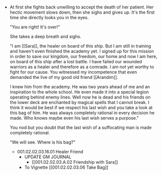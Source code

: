 - At first she fights back unwilling to accept the death of her patient. Her hectic movement slows down, then she sighs and gives up. It's the first time she directly looks you in the eyes. 
  
  "You are right! It's over!"
  
  She takes a deep breath and sighs.
  
  "I am [[Sara]], the healer on board of this ship. But I am still in training and haven't even finished the academy yet. I signed up for this mission in order to save our kingdom, our freedom, our home and now I am here, on board of this ship after a lost battle. I have failed our wounded warriors as a healer and therefore as a comrade. I am not yet worthy to fight for our cause. You witnessed my incompetence that even demanded the live of my good old friend [[Arandim]]. 
  
  I knew him from the academy. He was two years ahead of me and an inspiration to the whole school. He even made it into a special legion operating behind enemy lines. Well now he is dead and his friends on the lower deck are enchanted by magical spells that I cannot break. I think it would be best if we respect his last wish and you take a look at this bag of him. He was always completely rational in every decision he made. Who knows maybe even his last wish serves a purpose."
  
  You nod but you doubt that the last wish of a suffocating man is made completely rational. 
  
  "We will see. Where is his bag?"
	- 001.02.02.03.16.01 Healer Friend
		- UPDATE GM JOURNAL
			- [[001.02.02.03.A.02 Friendship with Sara]]
		- To Vignette [[001.02.02.03.06 Take Bag]]